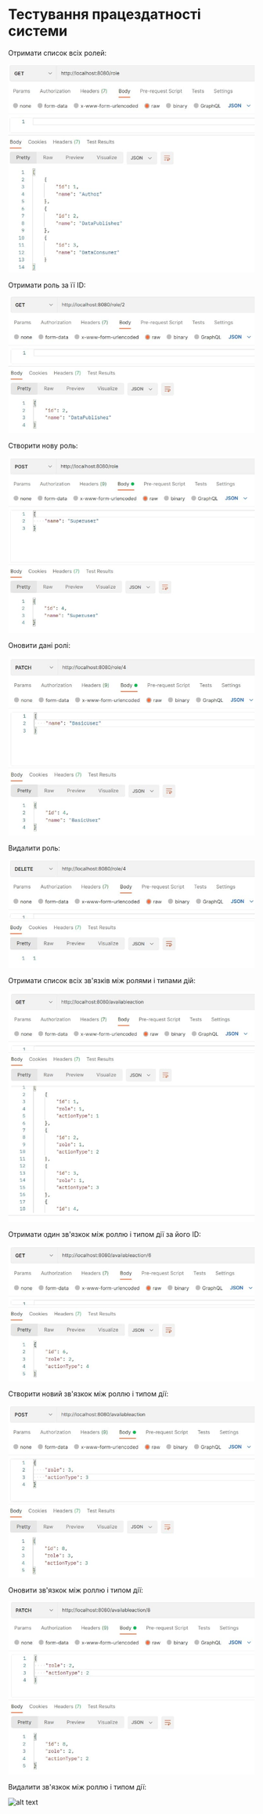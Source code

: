 # Тестування працездатності системи

Отримати список всіх ролей:

![alt text](./../../test/role-getAll.jpg)

Отримати роль за її ID:

![alt text](./../../test/role-get.jpg)

Створити нову роль:

![alt text](./../../test/role-create.jpg)

Оновити дані ролі:

![alt text](./../../test/role-update.jpg)

Видалити роль:

![alt text](./../../test/role-delete.jpg)

Отримати список всіх зв'язків між ролями і типами дій:

![alt text](./../../test/availableAction-getAll.jpg)

Отримати один зв'язкок між роллю і типом дії за його ID:

![alt text](./../../test/availableAction-get.jpg)

Створити новий зв'язкок між роллю і типом дії:

![alt text](./../../test/availableAction-create.jpg)

Оновити зв'язкок між роллю і типом дії:

![alt text](./../../test/availableAction-update.jpg)

Видалити зв'язкок між роллю і типом дії:

![alt text](./../../test/availableAction-detete.jpg)

